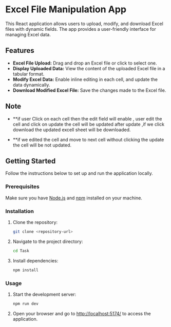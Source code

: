 # Excel File Manipulation App

This React application allows users to upload, modify, and download Excel files with dynamic fields. The app provides a user-friendly interface for managing Excel data.

## Features

- **Excel File Upload:** Drag and drop an Excel file or click to select one.
- **Display Uploaded Data:** View the content of the uploaded Excel file in a tabular format.
- **Modify Excel Data:** Enable inline editing in each cell, and update the data dynamically.
- **Download Modified Excel File:** Save the changes made to the Excel file.

## Note 

- **if user Click on each cell then the edit field will enable , user edit the cell and click on update the cell will be updated after update ,if we click download the updated excell sheet will be downloaded.

- **if we edited the cell and move to next cell without clicking the update the cell will be not updated.

## Getting Started

Follow the instructions below to set up and run the application locally.

### Prerequisites

Make sure you have [Node.js](https://nodejs.org/) and [npm](https://www.npmjs.com/) installed on your machine.

### Installation

1. Clone the repository:

    ```bash
    git clone <repository-url>
    ```

2. Navigate to the project directory:

    ```bash
    cd Task
    ```

3. Install dependencies:

    ```bash
    npm install
    ```

### Usage

1. Start the development server:

    ```bash
    npm run dev
    ```

2. Open your browser and go to [http://localhost:5174/](http://localhost:5174/) to access the application.



